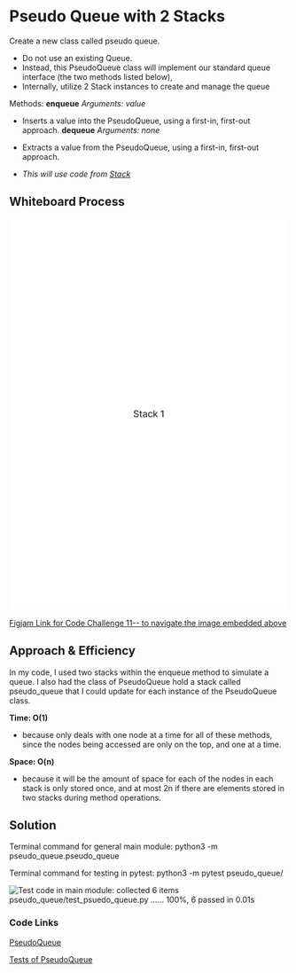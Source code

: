 # Pseudo Queue with 2 Stacks
<!-- Description of the challenge -->
Create a new class called pseudo queue.
- Do not use an existing Queue.
- Instead, this PseudoQueue class will implement our standard queue interface (the two methods listed below),
- Internally, utilize 2 Stack instances to create and manage the queue

Methods:
**enqueue**
_Arguments: value_
- Inserts a value into the PseudoQueue, using a first-in, first-out approach.
**dequeue**
_Arguments: none_
- Extracts a value from the PseudoQueue, using a first-in, first-out approach.

- _This will use code from [Stack](working-directory/stacks_and_queues/stack.py)_



## Whiteboard Process
<!-- Embedded whiteboard image -->

![Code Challenge 11: figjam image, link below](working-directory/pseudo_queue/Code_Challenge_11_PseudoQueue.png)

[Figjam Link for Code Challenge 11-- to navigate the image embedded above](https://www.figma.com/board/YsUP3rNWVocBgIXKdxUm5J/Code-Challenge-11%3A-PseudoQueue?node-id=0-1&t=zz9qfvBSEYmMJj5V-1)



## Approach & Efficiency
<!-- What approach did you take? Why? What is the Big O space/time for this approach? -->

In my code, I used two stacks within the enqueue method to simulate a queue. I also had the class of PseudoQueue hold a stack called pseudo_queue that I could update for each instance of the PseudoQueue class. 

**Time: O(1)**
-  because only deals with one node at a time for all of these methods, since the nodes being accessed are only on the top, and one at a time.

**Space: O(n)**
- because it will be the amount of space for each of the nodes in each stack is only stored once, and at most 2n if there are elements stored in two stacks during method operations.

## Solution
<!-- Show how to run your code, and examples of it in action -->

Terminal command for general main module: python3 -m pseudo_queue.pseudo_queue

Terminal command for testing in pytest: python3 -m pytest pseudo_queue/

![Test code in main module: collected 6 items
pseudo_queue/test_psuedo_queue.py ...... 100%, 6 passed in 0.01s](working-directory/pseudo_queue/Terminal_test_executions.png)

### Code Links


[PseudoQueue](working-directory/pseudo_queue/pseudo_queue.py)

[Tests of PseudoQueue](working-directory/pseudo_queue/test_psuedo_queue.py)